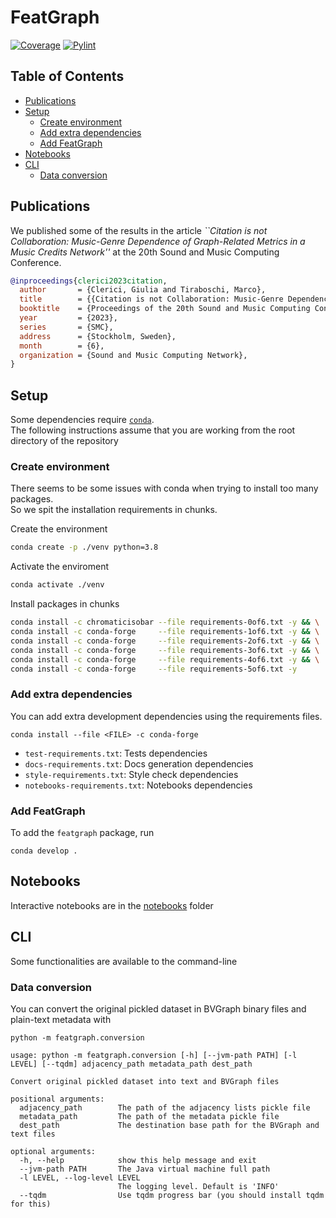 # FeatGraph <!-- omit in toc -->
<!--[![GitHub Workflow Status (branch)](https://img.shields.io/github/workflow/status/ChromaticIsobar/featgraph/main/main?event=push)](https://github.com/ChromaticIsobar/featgraph/actions?query=workflow%3Amain)-->
[![Coverage](https://gist.githubusercontent.com/ChromaticIsobar/18a4dd9093b1c271ce6f9d117cc5ba40/raw/featgraph-coverage-badge.svg)](https://github.com/ChromaticIsobar/featgraph/actions?query=workflow%3Amain)
[![Pylint](https://gist.githubusercontent.com/ChromaticIsobar/18a4dd9093b1c271ce6f9d117cc5ba40/raw/featgraph-pylint-badge.svg)](https://github.com/ChromaticIsobar/featgraph/actions?query=workflow%3Amain)
<!--[![PyPI version](https://badge.fury.io/py/featgraph.svg)](https://badge.fury.io/py/featgraph)-->

## Table of Contents <!-- omit in toc -->
- [Publications](#publications)
- [Setup](#setup)
  - [Create environment](#create-environment)
  - [Add extra dependencies](#add-extra-dependencies)
  - [Add FeatGraph](#add-featgraph)
- [Notebooks](#notebooks)
- [CLI](#cli)
  - [Data conversion](#data-conversion)

## Publications
We published some of the results in the article *``Citation is not Collaboration: Music-Genre Dependence of Graph-Related Metrics in a Music Credits Network''* at the 20th Sound and Music Computing Conference.
```bibtex
@inproceedings{clerici2023citation,
  author       = {Clerici, Giulia and Tiraboschi, Marco},
  title        = {{Citation is not Collaboration: Music-Genre Dependence of Graph-Related Metrics in a Music Credits Network}},
  booktitle    = {Proceedings of the 20th Sound and Music Computing Conference},
  year         = {2023},
  series       = {SMC},
  address      = {Stockholm, Sweden},
  month        = {6},
  organization = {Sound and Music Computing Network},
}
```

## Setup
Some dependencies require [`conda`](https://conda.io).  
The following instructions assume that you are working from the root directory of the repository

### Create environment
There seems to be some issues with conda when trying to install too many packages.  
So we spit the installation requirements in chunks.

Create the environment
```bash
conda create -p ./venv python=3.8
```
Activate the enviroment
```bash
conda activate ./venv
```
Install packages in chunks
```bash
conda install -c chromaticisobar --file requirements-0of6.txt -y && \
conda install -c conda-forge     --file requirements-1of6.txt -y && \
conda install -c conda-forge     --file requirements-2of6.txt -y && \
conda install -c conda-forge     --file requirements-3of6.txt -y && \
conda install -c conda-forge     --file requirements-4of6.txt -y && \
conda install -c conda-forge     --file requirements-5of6.txt -y
```

### Add extra dependencies
You can add extra development dependencies using the requirements files.

```
conda install --file <FILE> -c conda-forge
```

 - `test-requirements.txt`: Tests dependencies
 - `docs-requirements.txt`: Docs generation dependencies
 - `style-requirements.txt`: Style check dependencies
 - `notebooks-requirements.txt`: Notebooks dependencies

### Add FeatGraph
To add the `featgraph` package, run

```
conda develop .
```

## Notebooks
Interactive notebooks are in the [notebooks](notebooks) folder

## CLI
Some functionalities are available to the command-line

### Data conversion
You can convert the original pickled dataset in BVGraph binary files and
plain-text metadata with
```
python -m featgraph.conversion
```
```
usage: python -m featgraph.conversion [-h] [--jvm-path PATH] [-l LEVEL] [--tqdm] adjacency_path metadata_path dest_path

Convert original pickled dataset into text and BVGraph files

positional arguments:
  adjacency_path        The path of the adjacency lists pickle file
  metadata_path         The path of the metadata pickle file
  dest_path             The destination base path for the BVGraph and text files

optional arguments:
  -h, --help            show this help message and exit
  --jvm-path PATH       The Java virtual machine full path
  -l LEVEL, --log-level LEVEL
                        The logging level. Default is 'INFO'
  --tqdm                Use tqdm progress bar (you should install tqdm for this)
```
